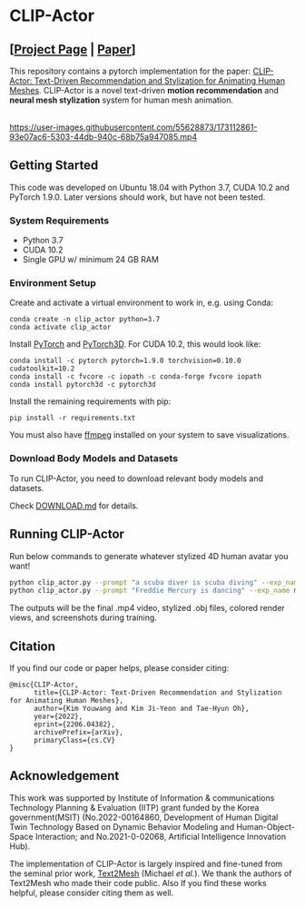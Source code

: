 # CLIP-Actor 
## [[Project Page](https://clip-actor.github.io) | [Paper](https://arxiv.org/abs/2206.04382)]
This repository contains a pytorch implementation for the paper: [CLIP-Actor: Text-Driven Recommendation and Stylization for Animating Human Meshes](https://arxiv.org/abs/2206.04382). CLIP-Actor is a novel text-driven **motion recommendation** and **neural mesh stylization** system for human mesh animation.<br><br>

https://user-images.githubusercontent.com/55628873/173112861-93e07ac6-5303-44db-940c-68b75a947085.mp4

## Getting Started
This code was developed on Ubuntu 18.04 with Python 3.7, CUDA 10.2 and PyTorch 1.9.0. Later versions should work, but have not been tested.

### System Requirements
- Python 3.7
- CUDA 10.2
- Single GPU w/ minimum 24 GB RAM

### Environment Setup
Create and activate a virtual environment to work in, e.g. using Conda:
```
conda create -n clip_actor python=3.7
conda activate clip_actor
```

Install [PyTorch](https://pytorch.org/) and [PyTorch3D](https://github.com/facebookresearch/pytorch3d/blob/main/INSTALL.md). For CUDA 10.2, this would look like:
```
conda install -c pytorch pytorch=1.9.0 torchvision=0.10.0 cudatoolkit=10.2
conda install -c fvcore -c iopath -c conda-forge fvcore iopath
conda install pytorch3d -c pytorch3d
```

Install the remaining requirements with pip:
```
pip install -r requirements.txt
```

You must also have [ffmpeg](https://ffmpeg.org/) installed on your system to save visualizations.

### Download Body Models and Datasets
To run CLIP-Actor, you need to download relevant body models and datasets. 

Check [DOWNLOAD.md](datasets/DOWNLOAD.md) for details.

## Running CLIP-Actor
Run below commands to generate whatever stylized 4D human avatar you want! 
```bash
python clip_actor.py --prompt "a scuba diver is scuba diving" --exp_name scuba_diving
python clip_actor.py --prompt "Freddie Mercury is dancing" --exp_name mercury_dancing
```
The outputs will be the final .mp4 video, stylized .obj files, colored render views, and screenshots during training.

## Citation
If you find our code or paper helps, please consider citing:
```
@misc{CLIP-Actor,
      title={CLIP-Actor: Text-Driven Recommendation and Stylization for Animating Human Meshes},
      author={Kim Youwang and Kim Ji-Yeon and Tae-Hyun Oh},
      year={2022},
      eprint={2206.04382},
      archivePrefix={arXiv},
      primaryClass={cs.CV}
}
```

## Acknowledgement
This work was supported by Institute of Information & communications Technology Planning & Evaluation (IITP) 
grant funded by the Korea government(MSIT) (No.2022-00164860, Development of Human Digital Twin Technology Based on Dynamic Behavior Modeling and Human-Object-Space Interaction; and No.2021-0-02068, Artificial Intelligence Innovation Hub).

The implementation of CLIP-Actor is largely inspired and fine-tuned from the seminal prior work, [Text2Mesh](https://github.com/threedle/text2mesh) (Michael _et al._).
We thank the authors of Text2Mesh who made their code public. Also If you find these works helpful, please consider citing them as well.


